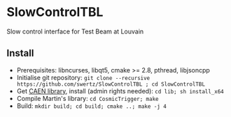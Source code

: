 # SlowControlTBL
Slow control interface for Test Beam at Louvain

## Install
- Prerequisites: libncurses, libqt5, cmake >= 2.8, pthread, libjsoncpp
- Initialise git repository: `git clone --recursive https://github.com/swertz/SlowControlTBL ; cd SlowControlTBL`
- Get [CAEN library](http://www.caen.it/jsp/Template2/CaenProd.jsp?parent=38&idmod=689&downloadSoftwareFileId=11059), install (admin rights needed): `cd lib; sh install_x64`
- Compile Martin's library: `cd CosmicTrigger; make`
- Build: `mkdir build; cd build; cmake ..; make -j 4`
